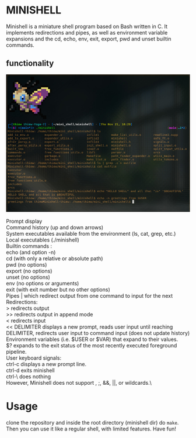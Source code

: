 # MINISHELL
Minishell is a miniature shell program based on Bash written in C.
It implements redirections and pipes, as well as environment variable expansions and the cd, echo, env, exit, export, pwd and unset builtin commands.


## functionality 

![minishell](minishell.jpg)

Prompt display \
Command history (up and down arrows)\
System executables available from the environment (ls, cat, grep, etc.)\
Local executables (./minishell)\
Builtin commands :\
echo (and option -n)\
cd (with only a relative or absolute path)\
pwd (no options)\
export (no options)\
unset (no options)\
env (no options or arguments)\
exit (with exit number but no other options)\
Pipes | which redirect output from one command to input for the next\
Redirections:\
\> redirects output\
\>> redirects output in append mode\
< redirects input\
<< DELIMITER displays a new prompt, reads user input until reaching DELIMITER, redirects user input to command input (does not update history)\
Environment variables (i.e. $USER or $VAR) that expand to their values.\
$? expands to the exit status of the most recently executed foreground pipeline.\
User keyboard signals:\
ctrl-c displays a new prompt line.\
ctrl-d exits minishell\
ctrl-\ does nothing\
However, Minishell does not support \, ;, &&, ||, or wildcards.\

# Usage
clone the repository and inside the root directory (minishell dir) do `make`. Then you can use it like a regular shell, with limited features. Have fun!
